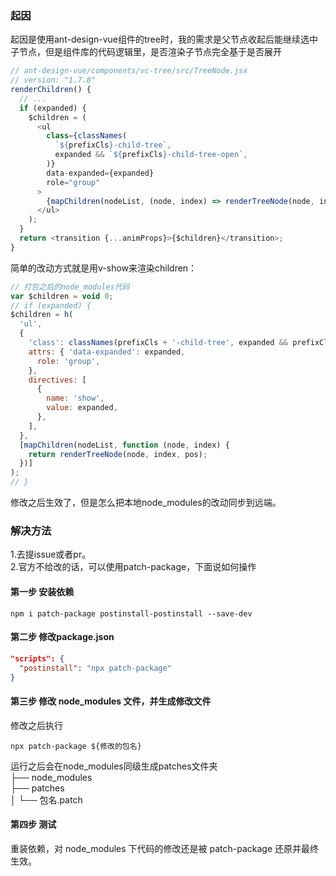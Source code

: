 ### 起因
起因是使用ant-design-vue组件的tree时，我的需求是父节点收起后能继续选中子节点，但是组件库的代码逻辑里，是否渲染子节点完全基于是否展开  
```javascript
// ant-design-vue/components/vc-tree/src/TreeNode.jsx
// version: "1.7.8"
renderChildren() {
  // ...
  if (expanded) {
    $children = (
      <ul
        class={classNames(
          `${prefixCls}-child-tree`,
          expanded && `${prefixCls}-child-tree-open`,
        )}
        data-expanded={expanded}
        role="group"
      >
        {mapChildren(nodeList, (node, index) => renderTreeNode(node, index, pos))}
      </ul>
    );
  }
  return <transition {...animProps}>{$children}</transition>;
}
```
简单的改动方式就是用v-show来渲染children：
```javascript
// 打包之后的node_modules代码
var $children = void 0;
// if (expanded) {
$children = h(
  'ul',
  {
    'class': classNames(prefixCls + '-child-tree', expanded && prefixCls + '-child-tree-open'),
    attrs: { 'data-expanded': expanded,
      role: 'group',
    },
    directives: [
      {
        name: 'show',
        value: expanded,
      },
    ],
  },
  [mapChildren(nodeList, function (node, index) {
    return renderTreeNode(node, index, pos);
  })]
);
// }
```
修改之后生效了，但是怎么把本地node_modules的改动同步到远端。  
### 解决方法
1.去提issue或者pr。  
2.官方不给改的话，可以使用patch-package，下面说如何操作  

#### 第一步 安装依赖
```
npm i patch-package postinstall-postinstall --save-dev
```
#### 第二步 修改package.json
```JSON
"scripts": {
  "postinstall": "npx patch-package"
}
```
#### 第三步 修改 node_modules 文件，并生成修改文件
修改之后执行
```
npx patch-package ${修改的包名}
```
运行之后会在node_modules同级生成patches文件夹  
├── node_modules  
├── patches                     
│    └── 包名.patch

#### 第四步 测试
重装依赖，对 node_modules 下代码的修改还是被 patch-package 还原并最终生效。